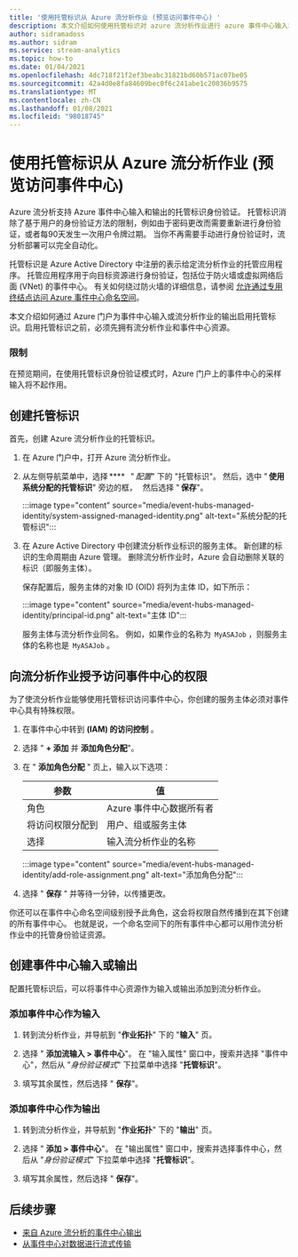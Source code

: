 ```yaml
---
title: '使用托管标识从 Azure 流分析作业 (预览访问事件中心) '
description: 本文介绍如何使用托管标识对 azure 流分析作业进行 azure 事件中心输入和输出的身份验证。
author: sidramadoss
ms.author: sidram
ms.service: stream-analytics
ms.topic: how-to
ms.date: 01/04/2021
ms.openlocfilehash: 4dc718f21f2ef3beabc31821bd60b571ac07be05
ms.sourcegitcommit: 42a4d0e8fa84609bec0f6c241abe1c20036b9575
ms.translationtype: MT
ms.contentlocale: zh-CN
ms.lasthandoff: 01/08/2021
ms.locfileid: "98018745"
---
```

# <a name="use-managed-identities-to-access-event-hubfrom-an-azure-stream-analytics-job-preview"></a>使用托管标识从 Azure 流分析作业 (预览访问事件中心) 

Azure 流分析支持 Azure 事件中心输入和输出的托管标识身份验证。 托管标识消除了基于用户的身份验证方法的限制，例如由于密码更改而需要重新进行身份验证，或者每90天发生一次用户令牌过期。 当你不再需要手动进行身份验证时，流分析部署可以完全自动化。  

托管标识是 Azure Active Directory 中注册的表示给定流分析作业的托管应用程序。 托管应用程序用于向目标资源进行身份验证，包括位于防火墙或虚拟网络后面 (VNet) 的事件中心。 有关如何绕过防火墙的详细信息，请参阅 [允许通过专用终结点访问 Azure 事件中心命名空间](../event-hubs/private-link-service.md#trusted-microsoft-services)。

本文介绍如何通过 Azure 门户为事件中心输入或流分析作业的输出启用托管标识。启用托管标识之前，必须先拥有流分析作业和事件中心资源。

### <a name="limitation"></a>限制
在预览期间，在使用托管标识身份验证模式时，Azure 门户上的事件中心的采样输入将不起作用。

## <a name="create-a-managedidentity"></a>创建托管标识  

首先，创建 Azure 流分析作业的托管标识。  

1. 在 Azure 门户中，打开 Azure 流分析作业。  

1. 从左侧导航菜单中，选择 ****   " *配置*" 下的 "托管标识"。 然后，选中 " **使用系统分配的托管标识**" 旁边的框，   然后选择 " **保存**"。

   :::image type="content" source="media/event-hubs-managed-identity/system-assigned-managed-identity.png" alt-text="系统分配的托管标识":::  

1. 在 Azure Active Directory 中创建流分析作业标识的服务主体。 新创建的标识的生命周期由 Azure 管理。 删除流分析作业时，Azure 会自动删除关联的标识（即服务主体）。  

   保存配置后，服务主体的对象 ID (OID) 将列为主体 ID，如下所示：  

   :::image type="content" source="media/event-hubs-managed-identity/principal-id.png" alt-text="主体 ID":::

   服务主体与流分析作业同名。 例如，如果作业的名称为  `MyASAJob` ，则服务主体的名称也是  `MyASAJob` 。  

## <a name="grant-the-stream-analytics-job-permissionsto-access-the-event-hub"></a>向流分析作业授予访问事件中心的权限

为了使流分析作业能够使用托管标识访问事件中心，你创建的服务主体必须对事件中心具有特殊权限。

1. 在事件中心中转到 **(IAM) 的访问控制** 。

1. 选择 " **+ 添加** 并 **添加角色分配**"。

1. 在 " **添加角色分配** " 页上，输入以下选项：

   |参数|值|
   |---------|-----|
   |角色|Azure 事件中心数据所有者|
   |将访问权限分配到|用户、组或服务主体|
   |选择|输入流分析作业的名称|

   :::image type="content" source="media/event-hubs-managed-identity/add-role-assignment.png" alt-text="添加角色分配":::

1. 选择 " **保存** " 并等待一分钟，以传播更改。

你还可以在事件中心命名空间级别授予此角色，这会将权限自然传播到在其下创建的所有事件中心。 也就是说，一个命名空间下的所有事件中心都可以用作流分析作业中的托管身份验证资源。

## <a name="create-anevent-hub-input-or-output"></a>创建事件中心输入或输出  

配置托管标识后，可以将事件中心资源作为输入或输出添加到流分析作业。  

### <a name="add-the-event-hub-as-an-input"></a>添加事件中心作为输入 

1. 转到流分析作业，并导航到 "**作业拓扑**" 下的 "**输入**" 页。

1. 选择 " **添加流输入 > 事件中心**"。 在 "输入属性" 窗口中，搜索并选择 "事件中心"，然后从 "*身份验证模式*" 下拉菜单中选择 "**托管标识**"。

1. 填写其余属性，然后选择 " **保存**"。

### <a name="add-the-event-hub-as-an-output"></a>添加事件中心作为输出

1. 转到流分析作业，并导航到 "**作业拓扑**" 下的 "**输出**" 页。

1. 选择 " **添加 > 事件中心**"。 在 "输出属性" 窗口中，搜索并选择事件中心，然后从 "*身份验证模式*" 下拉菜单中选择 "**托管标识**"。

1. 填写其余属性，然后选择 " **保存**"。

## <a name="next-steps"></a>后续步骤

* [来自 Azure 流分析的事件中心输出](event-hubs-output.md)
* [从事件中心对数据进行流式传输](stream-analytics-define-inputs.md#stream-data-from-event-hubs)
